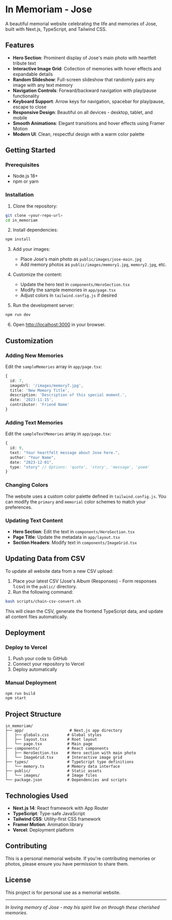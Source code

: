 # In Memoriam - Jose

A beautiful memorial website celebrating the life and memories of Jose, built with Next.js, TypeScript, and Tailwind CSS.

## Features

- **Hero Section**: Prominent display of Jose's main photo with heartfelt tribute text
- **Interactive Image Grid**: Collection of memories with hover effects and expandable details
- **Random Slideshow**: Full-screen slideshow that randomly pairs any image with any text memory
- **Navigation Controls**: Forward/backward navigation with play/pause functionality
- **Keyboard Support**: Arrow keys for navigation, spacebar for play/pause, escape to close
- **Responsive Design**: Beautiful on all devices - desktop, tablet, and mobile
- **Smooth Animations**: Elegant transitions and hover effects using Framer Motion
- **Modern UI**: Clean, respectful design with a warm color palette

## Getting Started

### Prerequisites

- Node.js 18+ 
- npm or yarn

### Installation

1. Clone the repository:
```bash
git clone <your-repo-url>
cd in_memoriam
```

2. Install dependencies:
```bash
npm install
```

3. Add your images:
   - Place Jose's main photo as `public/images/jose-main.jpg`
   - Add memory photos as `public/images/memory1.jpg`, `memory2.jpg`, etc.

4. Customize the content:
   - Update the hero text in `components/HeroSection.tsx`
   - Modify the sample memories in `app/page.tsx`
   - Adjust colors in `tailwind.config.js` if desired

5. Run the development server:
```bash
npm run dev
```

6. Open [http://localhost:3000](http://localhost:3000) in your browser.

## Customization

### Adding New Memories

Edit the `sampleMemories` array in `app/page.tsx`:

```typescript
{
  id: 7,
  imageUrl: '/images/memory7.jpg',
  title: 'New Memory Title',
  description: 'Description of this special moment.',
  date: '2023-11-15',
  contributor: 'Friend Name'
}
```

### Adding Text Memories

Edit the `sampleTextMemories` array in `app/page.tsx`:

```typescript
{
  id: 9,
  text: "Your heartfelt message about Jose here.",
  author: "Your Name",
  date: "2023-12-01",
  type: "story" // Options: 'quote', 'story', 'message', 'poem'
}
```

### Changing Colors

The website uses a custom color palette defined in `tailwind.config.js`. You can modify the `primary` and `memorial` color schemes to match your preferences.

### Updating Text Content

- **Hero Section**: Edit the text in `components/HeroSection.tsx`
- **Page Title**: Update the metadata in `app/layout.tsx`
- **Section Headers**: Modify text in `components/ImageGrid.tsx`

## Updating Data from CSV

To update all website data from a new CSV upload:

1. Place your latest CSV (Jose's Album (Responses) - Form responses 1.csv) in the `public/` directory.
2. Run the following command:

```bash
bash scripts/chain-csv-convert.sh
```

This will clean the CSV, generate the frontend TypeScript data, and update all content files automatically.

## Deployment

### Deploy to Vercel

1. Push your code to GitHub
2. Connect your repository to Vercel
3. Deploy automatically

### Manual Deployment

```bash
npm run build
npm start
```

## Project Structure

```
in_memoriam/
├── app/                    # Next.js app directory
│   ├── globals.css        # Global styles
│   ├── layout.tsx         # Root layout
│   └── page.tsx           # Main page
├── components/            # React components
│   ├── HeroSection.tsx    # Hero section with main photo
│   └── ImageGrid.tsx      # Interactive image grid
├── types/                 # TypeScript type definitions
│   └── memory.ts          # Memory data interface
├── public/                # Static assets
│   └── images/            # Image files
└── package.json           # Dependencies and scripts
```

## Technologies Used

- **Next.js 14**: React framework with App Router
- **TypeScript**: Type-safe JavaScript
- **Tailwind CSS**: Utility-first CSS framework
- **Framer Motion**: Animation library
- **Vercel**: Deployment platform

## Contributing

This is a personal memorial website. If you're contributing memories or photos, please ensure you have permission to share them.

## License

This project is for personal use as a memorial website.

---

*In loving memory of Jose - may his spirit live on through these cherished memories.*
